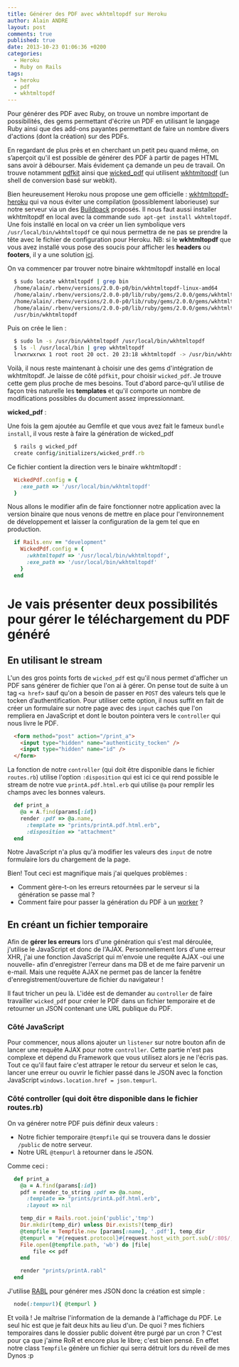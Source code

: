 ```yaml
---
title: Générer des PDF avec wkhtmltopdf sur Heroku
author: Alain ANDRE
layout: post
comments: true
published: true
date: 2013-10-23 01:06:36 +0200
categories:
  - Heroku
  - Ruby on Rails
tags:
  - heroku
  - pdf
  - wkhtmltopdf
---
```

Pour générer des PDF avec Ruby, on trouve un nombre important de possibilités, des gems permettant d'écrire un PDF en utilisant le langage Ruby ainsi que des add-ons payantes permettant de faire un nombre divers d'actions (dont la création) sur des PDFs.

En regardant de plus près et en cherchant un petit peu quand même, on s’aperçoit qu'il est possible de générer des PDF à partir de pages HTML sans avoir à débourser. Mais évidement ça demande un peu de travail. On trouve notamment [pdfkit][1] ainsi que [wicked_pdf][2] qui utilisent [wkhtmltopdf][3] (un shell de conversion basé sur webkit).

Bien heureusement Heroku nous propose une gem officielle : [wkhtmltopdf-heroku][4] qui va nous éviter une compilation (possiblement laborieuse) sur notre serveur via un des [Buildpack][5] proposés. Il nous faut aussi installer wkhtmltopdf en local avec la commande `sudo apt-get install wkhtmltopdf`. Une fois installé en local on va créer un lien symbolique vers `/usr/local/bin/wkhtmltopdf` ce qui nous permettra de ne pas se prendre la tête avec le fichier de configuration pour Heroku. NB: si le **wkhtmltopdf** que vous avez installé vous pose des soucis pour afficher les **headers** ou **footers**, il y a une solution [ici][6].

On va commencer par trouver notre binaire wkhtmltopdf installé en local
```bash
  $ sudo locate wkhtmltopdf | grep bin
  /home/alain/.rbenv/versions/2.0.0-p0/bin/wkhtmltopdf-linux-amd64
  /home/alain/.rbenv/versions/2.0.0-p0/lib/ruby/gems/2.0.0/gems/wkhtmltopdf-heroku-1.0.0/bin
  /home/alain/.rbenv/versions/2.0.0-p0/lib/ruby/gems/2.0.0/gems/wkhtmltopdf-heroku-1.0.0/bin/wkhtmltopdf-linux-amd64
  /home/alain/.rbenv/versions/2.0.0-p0/lib/ruby/gems/2.0.0/gems/wkhtmltopdf-heroku-1.0.0/test/test_wkhtmltopdf_heroku_and_osx_binaries.rb
  /usr/bin/wkhtmltopdf
```

Puis on crée le lien :
```bash
  $ sudo ln -s /usr/bin/wkhtmltopdf /usr/local/bin/wkhtmltopdf
  $ ls -l /usr/local/bin | grep wkhtmltopdf
  lrwxrwxrwx 1 root root 20 oct. 20 23:18 wkhtmltopdf -> /usr/bin/wkhtmltopdf
```

Voilà, il nous reste maintenant à choisir une des gems d'intégration de wkhtmltopdf. Je laisse de côté `pdfkit`, pour choisir `wicked_pdf`. Je trouve cette gem plus proche de mes besoins. Tout d'abord parce-qu’il utilise de façon très naturelle les **templates** et qu'il comporte un nombre de modifications possibles du document assez impressionnant.

**wicked_pdf** :

Une fois la gem ajoutée au Gemfile et que vous avez fait le fameux `bundle install`, il vous reste à faire la génération de wicked_pdf
```ruby
  $ rails g wicked_pdf
  create config/initializers/wicked_prdf.rb
```

Ce fichier contient la direction vers le binaire wkhtmltopdf :
```ruby
  WickedPdf.config = {
    :exe_path => '/usr/local/bin/wkhtmltopdf'
  }
```

Nous allons le modifier afin de faire fonctionner notre application avec la version binaire que nous venons de mettre en place pour l'environnement de développement et laisser la configuration de la gem tel que en production.
```ruby
  if Rails.env == "development"
    WickedPdf.config = {
      :wkhtmltopdf => '/usr/local/bin/wkhtmltopdf',
      :exe_path => '/usr/local/bin/wkhtmltopdf'
    }
  end
```

# Je vais présenter deux possibilités pour gérer le téléchargement du PDF généré

## En utilisant le stream

L'un des gros points forts de `wicked_pdf` est qu'il nous permet d'afficher un PDF sans générer de fichier que l'on ai à gérer. On pense tout de suite à un tag `<a href>` sauf qu'on a besoin de passer en `POST` des valeurs tels que le tocken d’authentification. Pour utiliser cette option, il nous suffit en fait de créer un formulaire sur notre page avec des `input` cachés que l'on rempliera en JavaScript et dont le bouton pointera vers le `controller` qui nous livre le PDF.
```html
  <form method="post" action="/print_a">
    <input type="hidden" name="authenticity_tocken" />
    <input type="hidden" name="id" />
  </form>
```

La fonction de notre `controller` (qui doit être disponible dans le fichier `routes.rb`) utilise l'option `:disposition` qui est ici ce qui rend possible le stream de notre vue `printA.pdf.html.erb` qui utilise `@a` pour remplir les champs avec les bonnes valeurs.
```ruby
  def print_a
    @a = A.find(params[:id])
    render :pdf => @a.name,
      :template => "prints/printA.pdf.html.erb",
      :disposition => "attachment"
  end
```

Notre JavaScript n'a plus qu'à modifier les valeurs des `input` de notre formulaire lors du chargement de la page.

Bien! Tout ceci est magnifique mais j'ai quelques problèmes :

*   Comment gère-t-on les erreurs retournées par le serveur si la génération se passe mal ?
*   Comment faire pour passer la génération du PDF à un [worker][7] ?

## En créant un fichier temporaire

Afin de **gérer les erreurs** lors d'une génération qui s'est mal déroulée, j'utilise le JavaScript et donc de l'AJAX. Personnellement lors d'une erreur XHR, j'ai une fonction JavaScript qui m'envoie une requête AJAX -oui une nouvelle- afin d'enregistrer l'erreur dans ma DB et de me faire parvenir un e-mail. Mais une requête AJAX ne permet pas de lancer la fenêtre d'enregistrement/ouverture de fichier du navigateur !

Il faut tricher un peu là. L'idée est de demander au `controller` de faire travailler `wicked_pdf` pour créer le PDF dans un fichier temporaire et de retourner un JSON contenant une URL publique du PDF.

### Côté JavaScript

Pour commencer, nous allons ajouter un `listener` sur notre bouton afin de lancer une requête AJAX pour notre `controller`. Cette partie n'est pas complexe et dépend du Framework que vous utilisez alors je ne l'écris pas. Tout ce qu'il faut faire c'est attraper le retour du serveur et selon le cas, lancer une erreur ou ouvrir le fichier passé dans le JSON avec la fonction JavaScript `windows.location.href = json.tempurl`.

### Côté controller (qui doit être disponible dans le fichier routes.rb)

On va générer notre PDF puis définir deux valeurs :

*   Notre fichier temporaire `@tempfile` qui se trouvera dans le dossier `/public` de notre serveur.
*   Notre URL `@tempurl` à retourner dans le JSON.

Comme ceci :
```ruby
  def print_a
    @a = A.find(params[:id])
    pdf = render_to_string :pdf => @a.name,
      :template => "prints/printA.pdf.html.erb",
      :layout => nil

    temp_dir = Rails.root.join('public','tmp')
    Dir.mkdir(temp_dir) unless Dir.exists?(temp_dir)
    @tempfile = Tempfile.new [params[:name], '.pdf'], temp_dir
    @tempurl = "#{request.protocol}#{request.host_with_port.sub(/:80$/,"")}/tmp/#{File.basename(@tempfile.path)}"
    File.open(@tempfile.path, 'wb') do |file|
        file << pdf
    end

    render "prints/printA.rabl"
  end
```

J'utilise [RABL][8] pour générer mes JSON donc la création est simple :
```ruby
  node(:tempurl){ @tempurl }
```

Et voilà ! Je maîtrise l'information de la demande à l'affichage du PDF. Le seul hic est que je fait deux hits au lieu d'un. De quoi ? mes fichiers temporaires dans le dossier public doivent être purgé par un cron ? C'est pour ça que j'aime RoR et encore plus le libre; c'est bien pensé. En effet notre class `Tempfile` génère un fichier qui serra détruit lors du réveil de mes Dynos :p

 [1]: https://github.com/pdfkit/pdfkit
 [2]: https://github.com/mileszs/wicked_pdf
 [3]: https://github.com/antialize/wkhtmltopdf
 [4]: https://github.com/camdez/wkhtmltopdf-heroku
 [5]: https://devcenter.heroku.com/articles/buildpacks#default-buildpacks
 [6]: http://www.alain-andre.fr/?p=1091
 [7]: https://devcenter.heroku.com/articles/background-jobs-queueing
 [8]: http://www.alain-andre.fr/?p=48
